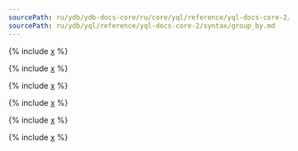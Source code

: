 ```yaml
---
sourcePath: ru/ydb/ydb-docs-core/ru/core/yql/reference/yql-docs-core-2/syntax/group_by.md
sourcePath: ru/ydb/yql/reference/yql-docs-core-2/syntax/group_by.md
---
```


{% include [x](_includes/group_by/general.md) %}

{% include [x](_includes/group_by/session_window.md) %}


  {% include [x](_includes/group_by/rollup_cube_sets.md) %}

{% include [x](_includes/group_by/distinct.md) %}

{% include [x](_includes/group_by/compact.md) %}

{% include [x](_includes/group_by/having.md) %}


